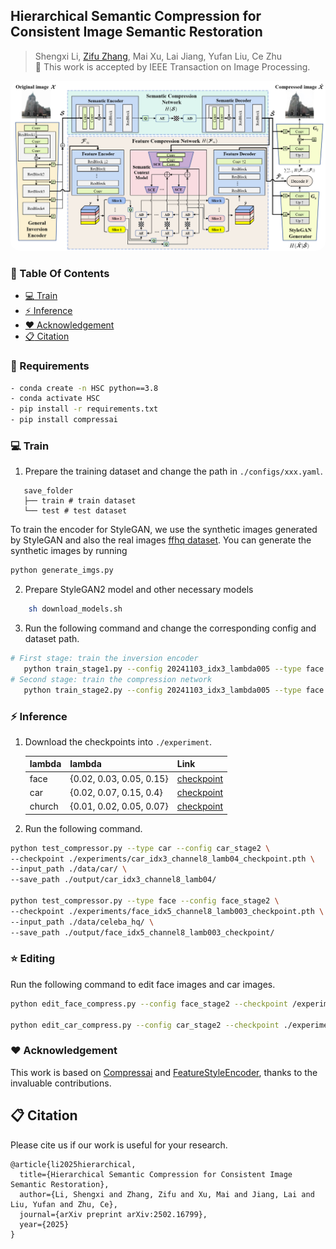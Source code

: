 ## Hierarchical Semantic Compression for Consistent Image Semantic Restoration

> Shengxi Li, [Zifu Zhang](https://github.com/bblgbr), Mai Xu, Lai Jiang, Yufan Liu, Ce Zhu<br>
> :partying_face: This work is accepted by IEEE Transaction on Image Processing.

<p align="center">
    <img src="assets/framework.png" style="border-radius: 15px"><br>
</p>

### :book: Table Of Contents
- [:computer: Train](#computer-train)
- [:zap: Inference](#inference)
- [:heart: Acknowledgement](#acknowledgement)
- [:clipboard: Citation](#cite)

### :wrench: Requirements

```bash
- conda create -n HSC python==3.8
- conda activate HSC
- pip install -r requirements.txt
- pip install compressai
```

### <a name="train"></a>:computer: Train

1. Prepare the training dataset and change the path in `./configs/xxx.yaml`.

```
   save_folder
   ├── train # train dataset
   └── test # test dataset
```

To train the encoder for StyleGAN, we use the synthetic images generated by StyleGAN and also the real images [ffhq dataset](https://github.com/NVlabs/ffhq-dataset).
You can generate the synthetic images by running

```bash
python generate_imgs.py
```

2. Prepare StyleGAN2 model and other necessary models

```bash
    sh download_models.sh
```

3. Run the following command and change the corresponding config and dataset path.

```bash
# First stage: train the inversion encoder
   python train_stage1.py --config 20241103_idx3_lambda005 --type face --real_dataset_path xxx --dataset_path xxx
# Second stage: train the compression network
   python train_stage2.py --config 20241103_idx3_lambda005 --type face --real_dataset_path xxx --dataset_path xxx
```

### <a name="inference"></a>:zap: Inference

1. Download the checkpoints into `./experiment`.

    | lambda   | lambda | Link |
    | --------- | ------------------ |----------- |
    | face  | {0.02, 0.03, 0.05, 0.15} | [checkpoint](https://bhpan.buaa.edu.cn/link/AAAC3E377EB85D4E128404740C29CF971C)             |
    | car  | {0.02, 0.07, 0.15, 0.4} | [checkpoint](https://bhpan.buaa.edu.cn/link/AAAC3E377EB85D4E128404740C29CF971C)             |
    | church  | {0.01, 0.02, 0.05, 0.07} | [checkpoint](https://bhpan.buaa.edu.cn/link/AAAC3E377EB85D4E128404740C29CF971C)              |

2. Run the following command.

```bash
python test_compressor.py --type car --config car_stage2 \
--checkpoint ./experiments/car_idx3_channel8_lamb04_checkpoint.pth \
--input_path ./data/car/ \
--save_path ./output/car_idx3_channel8_lamb04/

python test_compressor.py --type face --config face_stage2 \
--checkpoint ./experiments/face_idx5_channel8_lamb003_checkpoint.pth \
--input_path ./data/celeba_hq/ \
--save_path ./output/face_idx5_channel8_lamb003_checkpoint/
```

### <a name="Editing"></a>:star: Editing

Run the following command to edit face images and car images.

```bash
python edit_face_compress.py --config face_stage2 --checkpoint /experiments/face_idx5_channel8_lamb003_checkpoint.pth --input_path ./data/celeba_hq_5k/ --save_path ./output/face_idx5_channel8_lamb003_checkpoint_edit/ --edit Eyeglasses

python edit_car_compress.py --config car_stage2 --checkpoint ./experiments/car_idx3_channel8_lamb04_checkpoint.pth --input_path ./data/car/ --save_path ./output/car_idx3_channel8_lamb04_checkpoint_edit --edit Viewpoint_II 

```

### <a name="acknowledgement">:heart: Acknowledgement
This work is based on [Compressai](https://github.com/InterDigitalInc/CompressAI) and [FeatureStyleEncoder](https://github.com/InterDigitalInc/FeatureStyleEncoder), thanks to the invaluable contributions.

## <a name="cite"></a>:clipboard: Citation

Please cite us if our work is useful for your research.

```
@article{li2025hierarchical,
  title={Hierarchical Semantic Compression for Consistent Image Semantic Restoration},
  author={Li, Shengxi and Zhang, Zifu and Xu, Mai and Jiang, Lai and Liu, Yufan and Zhu, Ce},
  journal={arXiv preprint arXiv:2502.16799},
  year={2025}
}
```
